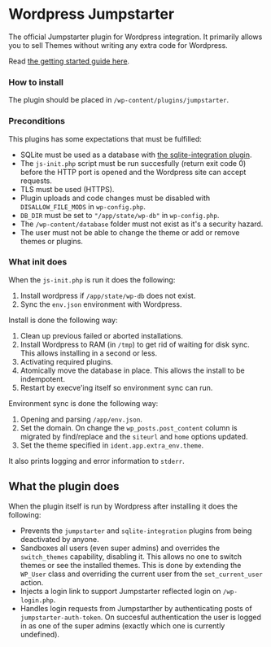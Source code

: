 Wordpress Jumpstarter
=====================

The official Jumpstarter plugin for Wordpress integration. It primarily allows you to sell Themes without writing any extra code for Wordpress.

Read [the getting started guide here](https://github.com/jumpstarter-io/help/wiki/Getting-Started:-PHP-&-Wordpress).

### How to install

The plugin should be placed in `/wp-content/plugins/jumpstarter`.

### Preconditions

This plugins has some expectations that must be fulfilled:

* SQLite must be used as a database with [the sqlite-integration plugin](https://wordpress.org/plugins/sqlite-integration/).
* The `js-init.php` script must be run succesfully (return exit code 0) before the HTTP port is opened and the Wordpress site can accept requests.
* TLS must be used (HTTPS).
* Plugin uploads and code changes must be disabled with `DISALLOW_FILE_MODS` in `wp-config.php`.
* `DB_DIR` must be set to `"/app/state/wp-db"` in `wp-config.php`.
* The `/wp-content/database` folder must not exist as it's a security hazard.
* The user must not be able to change the theme or add or remove themes or plugins.

### What init does

When the `js-init.php` is run it does the following:

1. Install wordpress if `/app/state/wp-db` does not exist.
2. Sync the `env.json` environment with Wordpress.

Install is done the following way:

1. Clean up previous failed or aborted installations.
2. Install Wordpress to RAM (in `/tmp`) to get rid of waiting for disk sync.
   This allows installing in a second or less.
3. Activating required plugins.
4. Atomically move the database in place.
   This allows the install to be indempotent.
5. Restart by execve'ing itself so environment sync can run.

Environment sync is done the following way:

1. Opening and parsing `/app/env.json`.
2. Set the domain. On change the `wp_posts.post_content` column is migrated by find/replace and the `siteurl` and `home` options updated.
3. Set the theme specified in `ident.app.extra_env.theme`.

It also prints logging and error information to `stderr`.

## What the plugin does

When the plugin itself is run by Wordpress after installing it does the following:

- Prevents the `jumpstarter` and `sqlite-integration` plugins from being deactivated by anyone.
- Sandboxes all users (even super admins) and overrides the `switch_themes` capability, disabling it. This allows no one to switch themes or see the installed themes. This is done by extending the `WP_User` class and overriding the current user from the `set_current_user` action.
- Injects a login link to support Jumpstarter reflected login on `/wp-login.php`.
- Handles login requests from Jumpstarther by authenticating posts of `jumpstarter-auth-token`. On succesful authentication the user is logged in as one of the super admins (exactly which one is currently undefined).
